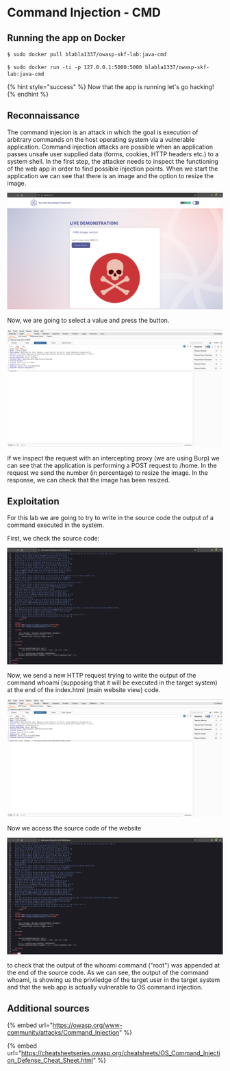 # Command Injection - CMD

## Running the app on Docker

```
$ sudo docker pull blabla1337/owasp-skf-lab:java-cmd
```

```
$ sudo docker run -ti -p 127.0.0.1:5000:5000 blabla1337/owasp-skf-lab:java-cmd
```

{% hint style="success" %}
Now that the app is running let's go hacking!
{% endhint %}

## Reconnaissance

The command injecion is an attack in which the goal is execution of
arbitrary commands on the host operating system via a vulnerable
application. Command injection attacks are possible when an application
passes unsafe user supplied data (forms, cookies, HTTP headers etc.) to
a system shell. In the first step, the attacker needs to inspect the
functioning of the web app in order to find possible injection points.
When we start the application we can see that there is an image and the option to resize the image.

![](https://raw.githubusercontent.com/blabla1337/skf-labs/master/.gitbook/assets/python/CMD/1.png)

Now, we are going to select a value and press the button.

![](https://raw.githubusercontent.com/blabla1337/skf-labs/master/.gitbook/assets/python/CMD/2.png)

If we inspect the request with an intercepting proxy \(we are using
Burp\) we can see that the application is performing a POST request to
/home. In the request we send the number (in percentage) to resize the image.
In the response, we can check that the image has been resized.

## Exploitation

For this lab we are going to try to write in the source code the output of a command executed in the system.

First, we check the source code:

![](https://raw.githubusercontent.com/blabla1337/skf-labs/master/.gitbook/assets/python/CMD/3.png)

Now, we send a new HTTP request trying to write the output of the command
whoami (supposing that it will be executed in the target system) at the end of the index.html (main website view) code.

![](https://raw.githubusercontent.com/blabla1337/skf-labs/master/.gitbook/assets/java/CMD/4.png)

Now we access the source code of the website

![](https://raw.githubusercontent.com/blabla1337/skf-labs/master/.gitbook/assets/python/CMD/5.png)

to check that the output of the whoami command ("root") was appended at the end of the source code.
As we can see, the output of the command whoami, is showing us the priviledge
of the target user in the target system and that the web app is actually
vulnerable to OS command injection.

## Additional sources

{% embed url="https://owasp.org/www-community/attacks/Command_Injection" %}

{% embed url="https://cheatsheetseries.owasp.org/cheatsheets/OS_Command_Injection_Defense_Cheat_Sheet.html" %}
